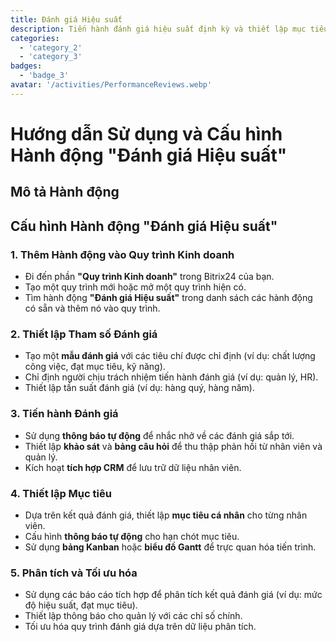 ```yaml
---
title: Đánh giá Hiệu suất
description: Tiến hành đánh giá hiệu suất định kỳ và thiết lập mục tiêu.
categories: 
  - 'category_2'
  - 'category_3'
badges: 
  - 'badge_3'
avatar: '/activities/PerformanceReviews.webp'
---
```


# Hướng dẫn Sử dụng và Cấu hình Hành động "Đánh giá Hiệu suất"

## Mô tả Hành động

## **Cấu hình Hành động "Đánh giá Hiệu suất"**

### 1. Thêm Hành động vào Quy trình Kinh doanh
- Đi đến phần **"Quy trình Kinh doanh"** trong Bitrix24 của bạn.
- Tạo một quy trình mới hoặc mở một quy trình hiện có.
- Tìm hành động **"Đánh giá Hiệu suất"** trong danh sách các hành động có sẵn và thêm nó vào quy trình.

### 2. Thiết lập Tham số Đánh giá
- Tạo một **mẫu đánh giá** với các tiêu chí được chỉ định (ví dụ: chất lượng công việc, đạt mục tiêu, kỹ năng).
- Chỉ định người chịu trách nhiệm tiến hành đánh giá (ví dụ: quản lý, HR).
- Thiết lập tần suất đánh giá (ví dụ: hàng quý, hàng năm).

### 3. Tiến hành Đánh giá
- Sử dụng **thông báo tự động** để nhắc nhở về các đánh giá sắp tới.
- Thiết lập **khảo sát** và **bảng câu hỏi** để thu thập phản hồi từ nhân viên và quản lý.
- Kích hoạt **tích hợp CRM** để lưu trữ dữ liệu nhân viên.

### 4. Thiết lập Mục tiêu
- Dựa trên kết quả đánh giá, thiết lập **mục tiêu cá nhân** cho từng nhân viên.
- Cấu hình **thông báo tự động** cho hạn chót mục tiêu.
- Sử dụng **bảng Kanban** hoặc **biểu đồ Gantt** để trực quan hóa tiến trình.

### 5. Phân tích và Tối ưu hóa
- Sử dụng các báo cáo tích hợp để phân tích kết quả đánh giá (ví dụ: mức độ hiệu suất, đạt mục tiêu).
- Thiết lập thông báo cho quản lý với các chỉ số chính.
- Tối ưu hóa quy trình đánh giá dựa trên dữ liệu phân tích.